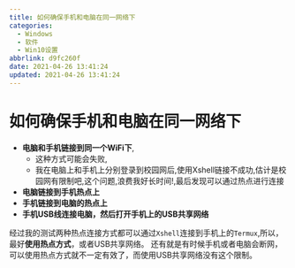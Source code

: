 ```yaml
---
title: 如何确保手机和电脑在同一网络下
categories: 
  - Windows
  - 软件
  - Win10设置
abbrlink: d9fc260f
date: 2021-04-26 13:41:24
updated: 2021-04-26 13:41:24
---
```

# 如何确保手机和电脑在同一网络下
- **电脑和手机链接到同一个WiFi下**,
    - 这种方式可能会失败,
    - 我在电脑上和手机上分别登录到校园网后,使用Xshell链接不成功,估计是校园网有限制吧,这个问题,浪费我好长时间!,最后发现可以通过热点进行连接
- **电脑链接到手机热点上**
- **手机链接到电脑的热点上**
- **手机USB线连接电脑，然后打开手机上的USB共享网络**

经过我的测试两种热点连接方式都可以通过`Xshell`连接到手机上的`Termux`,所以，最好**使用热点方式**，或者USB共享网络。
还有就是有时候手机或者电脑会断网，可以使用热点方式就不一定有效了，而使用USB共享网络没有这个限制。
